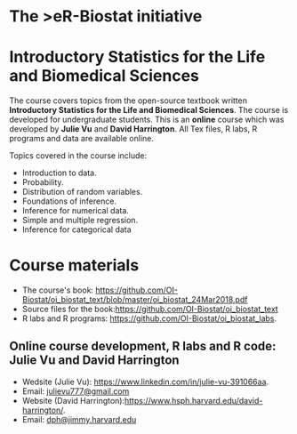# The >eR-Biostat initiative
#  Introductory Statistics for the Life and Biomedical Sciences

The course covers topics from the open-source textbook written **Introductory Statistics for the Life and Biomedical Sciences**. The course is developed for undergraduate students. This is an **online** course which was developed by **Julie Vu**  and **David Harrington**. All Tex files, R labs,  R programs and data are available online. 

Topics covered in the course include:

* Introduction to data.
* Probability.
* Distribution of random variables.
* Foundations of inference.
* Inference for numerical data.
* Simple and multiple regression.
* Inference for categorical data
# Course materials
* The course's book: https://github.com/OI-Biostat/oi_biostat_text/blob/master/oi_biostat_24Mar2018.pdf
* Source files for the book:https://github.com/OI-Biostat/oi_biostat_text
* R labs and R programs: https://github.com/OI-Biostat/oi_biostat_labs.

##  Online course development, R labs and R code: Julie Vu and David Harrington
 * Wedsite (Julie Vu): https://www.linkedin.com/in/julie-vu-391066aa.
 * Email: julievu777@gmail.com
 * Website (David Harrington):https://www.hsph.harvard.edu/david-harrington/. 
 * Email: dph@jimmy.harvard.edu
